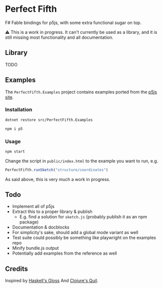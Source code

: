 # Perfect Fifth

F# Fable bindings for p5js, with some extra functional sugar on top.

⚠️ This is a work in progress. It can't currently be used as a library, and it
is still missing most functionality and all documentation.

## Library

TODO

## Examples

The `PerfectFifth.Examples` project contains examples ported from the [p5js
site](https://p5js.org/examples/).

### Installation

```bash
dotnet restore src/PerfectFifth.Examples
```

```bash
npm i p5
```

### Usage

```bash
npm start
```

Change the script in `public/index.html` to the example you want to run, e.g.

```javascript
PerfectFifth.runSketch("structure/coordinates")
```

As said above, this is very much a work in progress.

## Todo

- Implement all of p5js
- Extract this to a proper library & publish
  - E.g. find a solution for `sketch.js` (probably publish it as an npm package)
- Documentation & docblocks
- For simplicity's sake, should add a global mode variant as well
- Test suite could possibly be something like playwright on the examples repo
- Minify bundle.js output
- Potentially add examples from the reference as well

## Credits

Inspired by [Haskell's Gloss](http://gloss.ouroborus.net/) And [Clojure's
Quil](https://github.com/quil/quil).
